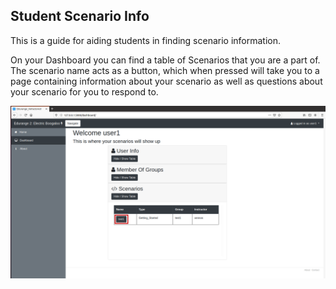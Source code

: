 ## Student Scenario Info

This is a guide for aiding students in finding scenario information.


On your Dashboard you can find a table of Scenarios that you are a part of. The scenario name acts as a button, which when pressed will take you to a page containing information about your scenario as well as questions about your scenario for you to respond to.

 ![Student dashboard](/assets/stu/scenario_info/eduStuDash.png)
